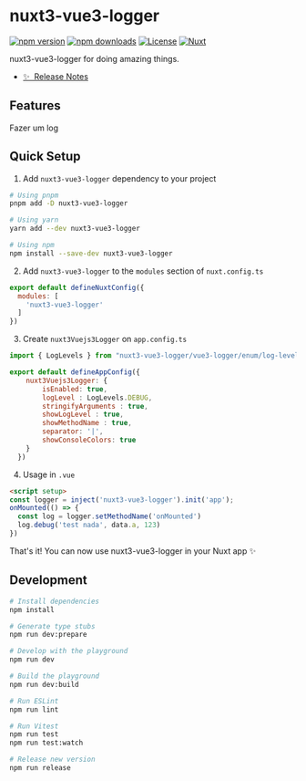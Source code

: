 # nuxt3-vue3-logger

[![npm version][npm-version-src]][npm-version-href]
[![npm downloads][npm-downloads-src]][npm-downloads-href]
[![License][license-src]][license-href]
[![Nuxt][nuxt-src]][nuxt-href]

nuxt3-vue3-logger for doing amazing things.

- [✨ &nbsp;Release Notes](/CHANGELOG.md)
<!-- - [🏀 Online playground](https://stackblitz.com/github/your-org/nuxt3-vue3-logger?file=playground%2Fapp.vue) -->
<!-- - [📖 &nbsp;Documentation](https://example.com) -->

## Features

Fazer um log

## Quick Setup

1. Add `nuxt3-vue3-logger` dependency to your project

```bash
# Using pnpm
pnpm add -D nuxt3-vue3-logger

# Using yarn
yarn add --dev nuxt3-vue3-logger

# Using npm
npm install --save-dev nuxt3-vue3-logger
```

2. Add `nuxt3-vue3-logger` to the `modules` section of `nuxt.config.ts`

```js
export default defineNuxtConfig({
  modules: [
    'nuxt3-vue3-logger'
  ]
})
```

3. Create `nuxt3Vuejs3Logger` on `app.config.ts`

```js
import { LogLevels } from "nuxt3-vue3-logger/vue3-logger/enum/log-levels";

export default defineAppConfig({
    nuxt3Vuejs3Logger: {
        isEnabled: true,
        logLevel : LogLevels.DEBUG,
        stringifyArguments : true,
        showLogLevel : true,
        showMethodName : true,
        separator: '|',
        showConsoleColors: true
    }
  })
```
4. Usage in `.vue`

```html
<script setup>
const logger = inject('nuxt3-vue3-logger').init('app');
onMounted(() => {
  const log = logger.setMethodName('onMounted')
  log.debug('test nada', data.a, 123)
})
```


That's it! You can now use nuxt3-vue3-logger in your Nuxt app ✨

## Development

```bash
# Install dependencies
npm install

# Generate type stubs
npm run dev:prepare

# Develop with the playground
npm run dev

# Build the playground
npm run dev:build

# Run ESLint
npm run lint

# Run Vitest
npm run test
npm run test:watch

# Release new version
npm run release
```

<!-- Badges -->
[npm-version-src]: https://img.shields.io/npm/v/nuxt3-vue3-logger/latest.svg?style=flat&colorA=18181B&colorB=28CF8D
[npm-version-href]: https://npmjs.com/package/nuxt3-vue3-logger

[npm-downloads-src]: https://img.shields.io/npm/dm/nuxt3-vue3-logger.svg?style=flat&colorA=18181B&colorB=28CF8D
[npm-downloads-href]: https://npmjs.com/package/nuxt3-vue3-logger

[license-src]: https://img.shields.io/npm/l/nuxt3-vue3-logger.svg?style=flat&colorA=18181B&colorB=28CF8D
[license-href]: https://npmjs.com/package/nuxt3-vue3-logger

[nuxt-src]: https://img.shields.io/badge/Nuxt-18181B?logo=nuxt.js
[nuxt-href]: https://nuxt.com
